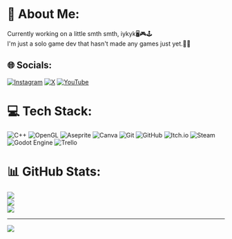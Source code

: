 # 💫 About Me:
Currently working on a little smth smth, iykyk🖥️🎮🕹️<br>I'm just a solo game dev that hasn't made any games just yet.🥹🔥<br>


## 🌐 Socials:
[![Instagram](https://img.shields.io/badge/Instagram-%23E4405F.svg?logo=Instagram&logoColor=white)](https://instagram.com/https://www.instagram.com/aabit_games/) [![X](https://img.shields.io/badge/X-black.svg?logo=X&logoColor=white)](https://x.com/https://x.com/AABit_Games) [![YouTube](https://img.shields.io/badge/YouTube-%23FF0000.svg?logo=YouTube&logoColor=white)](https://youtube.com/@https://www.youtube.com/@AABit-Games) 

# 💻 Tech Stack:
![C++](https://img.shields.io/badge/c++-%2300599C.svg?style=flat&logo=c%2B%2B&logoColor=white) ![OpenGL](https://img.shields.io/badge/OpenGL-%23FFFFFF.svg?style=flat&logo=opengl) ![Aseprite](https://img.shields.io/badge/Aseprite-FFFFFF?style=flat&logo=Aseprite&logoColor=#7D929E) ![Canva](https://img.shields.io/badge/Canva-%2300C4CC.svg?style=flat&logo=Canva&logoColor=white) ![Git](https://img.shields.io/badge/git-%23F05033.svg?style=flat&logo=git&logoColor=white) ![GitHub](https://img.shields.io/badge/github-%23121011.svg?style=flat&logo=github&logoColor=white) ![Itch.io](https://img.shields.io/badge/Itch-%23FF0B34.svg?style=flat&logo=Itch.io&logoColor=white) ![Steam](https://img.shields.io/badge/steam-%23000000.svg?style=flat&logo=steam&logoColor=white) ![Godot Engine](https://img.shields.io/badge/GODOT-%23FFFFFF.svg?style=flat&logo=godot-engine) ![Trello](https://img.shields.io/badge/Trello-%23026AA7.svg?style=flat&logo=Trello&logoColor=white)
# 📊 GitHub Stats:
![](https://github-readme-stats.vercel.app/api?username=VadersTouch&theme=dark&hide_border=false&include_all_commits=false&count_private=false)<br/>
![](https://nirzak-streak-stats.vercel.app/?user=VadersTouch&theme=dark&hide_border=false)<br/>
![](https://github-readme-stats.vercel.app/api/top-langs/?username=VadersTouch&theme=dark&hide_border=false&include_all_commits=false&count_private=false&layout=compact)

---
[![](https://visitcount.itsvg.in/api?id=VadersTouch&icon=9&color=6)](https://visitcount.itsvg.in)

<!-- Proudly created with GPRM ( https://gprm.itsvg.in ) -->
